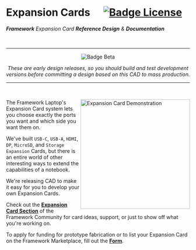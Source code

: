 
# Expansion Cards  [![Badge License]][License]

***Framework*** *Expansion Card **Reference Design** &* ***Documentation***

<br>

<div align = center>

---

![Badge Beta]

*These are early design releases, so you should build and test development* <br>
*versions before committing a design based on this CAD to mass production.*

---

</div>

<br>

<img
    src = 'https://user-images.githubusercontent.com/28994301/121473136-0cebc000-c977-11eb-8688-56af558bb5d3.gif'
    title = 'Expansion Card Demonstration'
    width = 300
    align = right
/>


The Framework Laptop's Expansion Card system lets you choose exactly the ports you want and which side you want them on.

We've built `USB-C`, `USB-A`, `HDMI`, `DP`, `MicroSD`, and `Storage Expansion` Cards, but there is an entire world of other interesting ways to extend the capabilities of a notebook.

We're releasing CAD to make it easy for you to develop your
own Expansion Cards.

Check out the **[Expansion Card Section][Cards]** of the Framework Community for card ideas, support, or just to show off what you're working on.

To apply for funding for prototype fabrication or to list your Expansion Card on the Framework Marketplace, fill out the **[Form][Funding]**.




<!----------------------------------------------------------------------------->

[Funding]: https://forms.gle/uaP9kWxwcK5VZNuA8
[Cards]: https://community.frame.work/c/expansion-cards/developer-program/90

[Badge License]: https://licensebuttons.net/l/by/4.0/80x15.png
[Badge Beta]: https://img.shields.io/badge/Beta_Release-yellow.svg?style=for-the-badge

[License]: LICENSE
